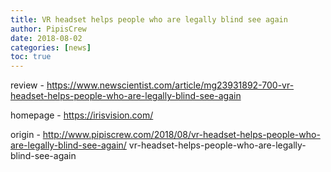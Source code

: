 ```yaml
---
title: VR headset helps people who are legally blind see again
author: PipisCrew
date: 2018-08-02
categories: [news]
toc: true
---
```


review - https://www.newscientist.com/article/mg23931892-700-vr-headset-helps-people-who-are-legally-blind-see-again

homepage - https://irisvision.com/

origin - http://www.pipiscrew.com/2018/08/vr-headset-helps-people-who-are-legally-blind-see-again/ vr-headset-helps-people-who-are-legally-blind-see-again